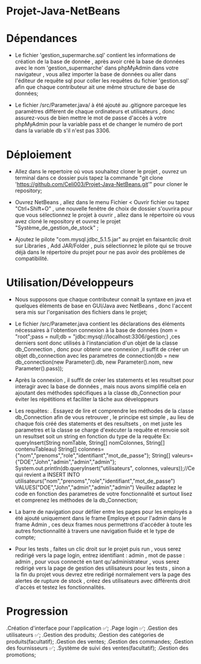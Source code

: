 # Projet-Java-NetBeans

# Dépendances

- Le fichier 'gestion_supermarche.sql' contient les informations de création de la base de donnée , après avoir créé la base de données avec le nom 'gestion_supermarche' dans phpMyAdmin dans votre navigateur , vous allez importer la base de données ou aller dans l'éditeur de requête sql pour coller les requêtes du fichier 'gestion.sql' afin que chaque contributeur ait une même structure de base de données;

- Le fichier /src/Parameter.java/ à été ajouté au .gitignore parceque les paramètres diffèrent de chaque ordinateurs et utilisateurs , donc assurez-vous de bien mettre le mot de passe d'accès à votre phpMyAdmin pour la variable pass et de changer le numéro de port dans la variable db s'il n'est pas 3306.

# Déploiement

- Allez dans le repertoire où vous souhaitez cloner le projet , ouvrez un terminal dans ce dossier puis tapez la commande "git clone 'https://github.com/Celi003/Projet-Java-NetBeans.git'" pour cloner le repository;

- Ouvrez NetBeans , allez dans le menu Fichier < Ouvrir fichier ou tapez "Ctrl+Shift+O" , une nouvelle fenêtre de choix de dossier s'ouvrira pour que vous sélectionnez le projet à ouvrir , allez dans le répertoire où vous avez cloné le repository et ouvrez le projet "Système_de_gestion_de_stock" ;

- Ajoutez le pilote "com.mysql.jdbc_5.1.5.jar" au projet en faisantclic droit sur Libraries , Add JAR/Folder , puis sélectionnez le pilote qui se trouve déjà dans le répertoire du projet pour ne pas avoir des problèmes de compatibilité.

# Utilisation/Développeurs

- Nous supposons que chaque contributeur connait la syntaxe en java et quelques éléments de base en GUI/Java avec NetBeans , donc l'accent sera mis sur l'organisation des fichiers dans le projet;

- Le fichier /src/Parameter.java contient les déclarations des éléments nécessaires à l'obtention connexion à la base de données (nom = "root";pass = null;db = "jdbc:mysql://localhost:3306/gestion;) ,ces derniers sont donc utilisés à l'instanciation d'un objet de la classe db_Connection , donc pour obtenir une connexion ,il suffit de créer un objet db_connection avec les parametres de connection(db = new db_connection(new Parameter().db, new Parameter().nom, new Parameter().pass));

- Après la connexion , il suffit de créer les statements et les resultset pour interagir avec la base de données , mais nous avons simplifié cela en ajoutant des méthodes spécifiques a la classe db_Connection pour éviter les répétitions et faciliter la tâche aux développeurs

- Les requêtes:
  . Essayez de lire et comprendre les méthodes de la classe db_Connection afin de vous retrouver , le principe est simple , au lieu de chaque fois créé des statements et des resultsets , on met juste les parametres et la classe se charge d'exécuter la requête et renvoie soit un resultset soit un string en fonction du type de la requête
  Ex: queryInsert(String nomTable, String[] nomColonnes, String[] contenuTableau)
  String[] colonnes={"nom","prenoms","role","identifiant","mot_de_passe"};
  String[] valeurs={"DOE","John","admin","admin","admin"};
  System.out.println(db.queryInsert("utilisateurs", colonnes, valeurs));//Ce qui revient a INSERT INTO utilisateurs("nom","prenoms","role","identifiant","mot_de_passe") VALUES("DOE","John","admin","admin","admin")
  Veuillez adaptez le code en fonction des parametres de votre fonctionnalité et surtout lisez et comprenez les méthodes de la db_Connection;

- La barre de navigation pour défiler entre les pages pour les employés a été ajouté uniquement dans le frame Employe et pour l'admin dans le frame Admin , ces deux frames nous permettrons d'accéder à toute les autres fonctionnalité à travers une navigation fluide et le type de compte;

- Pour les tests , faites un clic droit sur le projet puis run , vous serez redirigé vers la page login, entrez identifiant : admin , mot de passe : admin , pour vous connecté en tant qu'administrateur , vous serez redirigé vers la page de gestion des utilisateurs pour les tests , sinon a la fin du projet vous devrez etre redirigé normalement vers la page des alertes de rupture de stock , créez des utilisateurs avec différents droit d'accès et testez les fonctionnalités.

# Progression

.Création d'interface pour l'application ✅;
.Page login ✅;
.Gestion des utilisateurs ✅;
.Gestion des produits;
.Gestion des catégories de produits(facultatif);
.Gestion des ventes;
.Gestion des commandes;
.Gestion des fournisseurs ✅;
.Système de suivi des ventes(facultatif);
.Gestion des promotions;
